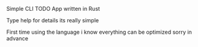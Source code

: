 Simple CLI TODO App written in Rust

Type help for details its really simple

First time using the language i know everything can be optimized
sorry in advance
